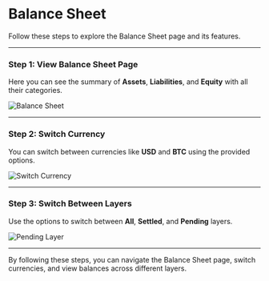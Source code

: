 # Balance Sheet

Follow these steps to explore the Balance Sheet page and its features.

---

### Step 1: View Balance Sheet Page
Here you can see the summary of **Assets**, **Liabilities**, and **Equity** with all their categories.

![Balance Sheet](./screenshots/balance-sheet.cy.ts/balance-sheet.png)

---

### Step 2: Switch Currency
You can switch between currencies like **USD** and **BTC** using the provided options.

![Switch Currency](./screenshots/balance-sheet.cy.ts/balance-sheet-btc-currency.png)

---

### Step 3: Switch Between Layers
Use the options to switch between **All**, **Settled**, and **Pending** layers.

![Pending Layer](./screenshots/balance-sheet.cy.ts/balance-sheet-pending.png)

---

By following these steps, you can navigate the Balance Sheet page, switch currencies, and view balances across different layers.
